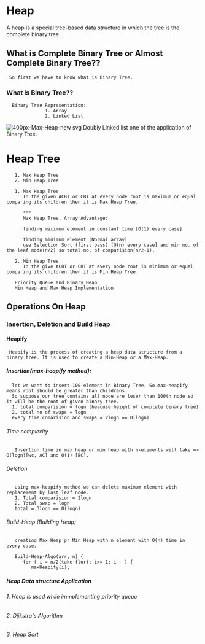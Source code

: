 # Heap
  A heap is a special tree-based data structure in which the tree is the complete binary tree.
  
  ## What is Complete Binary Tree or Almost Complete Binary Tree??
     So first we have to know what is Binary Tree.
     
  ### What is Binary Tree??
      
      Binary Tree Representation:
                  1. Array
                  2. Linked List
![400px-Max-Heap-new svg](https://user-images.githubusercontent.com/63910828/203391011-dddddf52-9b2d-4196-aabe-222198f9212b.png)
      Doubly Linked list one of the application of Binary Tree.
  
 # Heap Tree
       1. Max Heap Tree 
       2. Min Heap Tree

       1. Max Heap Tree
          In the given ACBT or CBT at every node root is maximum or equal comparing its children then it is Max Heap Tree.
          
          ***
          Max Heap Tree, Array Advantage:
          
          finding maximum element in constant time.[O(1) every case]
          
          finding minimum element (Normal array)
          use Selection Sort (first pass) [O(n) every case] and min no. of the leaf node(n/2) so total no. of comparision(n/2-1).
     
       2. Min Heap Tree
          In the give ACBT or CBT at every node root is minimum or equal comparing its children then it is Min Heap Tree.
        
       Priority Queue and Binary Heap
       Min Heap and Max Heap Implementation
       
## Operations On Heap
    
### Insertion, Deletion and Build Heap

#### Heapify
     Heapify is the process of creating a heap data structure from a binary tree. It is used to create a Min-Heap or a Max-Heap.
     
##### Insertion(max-heapify method): 
      let we want to insert 100 element in Binary Tree. So max-heapify means root should be greater than childrens.
      So suppose our tree contains all node are leser than 100th node so it will be the root of given binary tree. 
      1. total comparision = logn (beacuse height of complete binary tree)
      2. total no of swaps = logn 
      every time comarision and swaps = 2logn == O(logn)
###### Time complexity 
       Insertion time in max heap or min heap with n-elements will take => O(logn)[wc, AC] and O(1) [BC].
       
###### Deletion 
       using max-heapify method we can delete maximum element with replacement by last leaf node.
       1. Total comparision = 2logn 
       2. Total swap = logn
       total = 3logn == O(logn)
       
###### Build-Heap (Building Heap)
       creating Max Heap pr Min Heap with n element with O(n) time in every case.
  
       Build-Heap-Algo(arr, n) {
          for ( i = n/2(take flor); i>= 1; i-- ) {
             maxHeapify(i);
             
             
##### Heap Data structure Application
###### 1. Heap is used while immplementing priority queue
###### 2. Dijkstra's Algorithm
###### 3. Heap Sort
